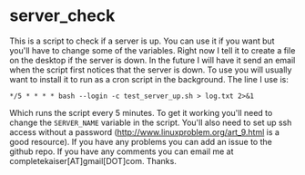 server_check
============

This is a script to check if a server is up.  You can use it if you want but you'll have to change some of the variables.  Right now I tell it to create a file on the desktop if the server is down.  In the future I will have it send an email when the script first notices that the server is down. To use you will usually want to install it to run as a cron script in the background.  The line I use is:

	*/5 * * * * bash --login -c test_server_up.sh > log.txt 2>&1

Which runs the script every 5 minutes. To get it working you'll need to change the `SERVER_NAME` variable in the script.  You'll also need to set up ssh access without a password (<http://www.linuxproblem.org/art_9.html> is a good resource).  If you have any problems you can add an issue to the github repo.  If you have any comments you can email me at completekaiser[AT]gmail[DOT]com.  Thanks.
